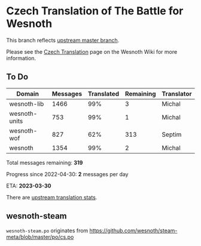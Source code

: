 # Czech Translation of The Battle for Wesnoth

This branch reflects [upstream master branch](https://github.com/wesnoth/wesnoth/tree/master).

Please see the [Czech Translation](https://wiki.wesnoth.org/CzechTranslation) page on the Wesnoth Wiki for more information.

## To Do

Domain | Messages | Translated | Remaining | Translator
------ | -------- | ---------- | --------- | ----------
wesnoth-lib | 1466 | 99% | 3 | Michal
wesnoth-units | 753 | 99% | 1 | Michal
wesnoth-wof | 827 | 62% | 313 | Septim
wesnoth | 1354 | 99% | 2 | Michal

Total messages remaining: **319**

Progress since 2022-04-30: **2** messages per day

ETA: **2023-03-30**

There are [upstream translation stats](https://www.wesnoth.org/gettext/?view=langs&version=master&lang=cs).

## wesnoth-steam
`wesnoth-steam.po` originates from https://github.com/wesnoth/steam-meta/blob/master/po/cs.po

